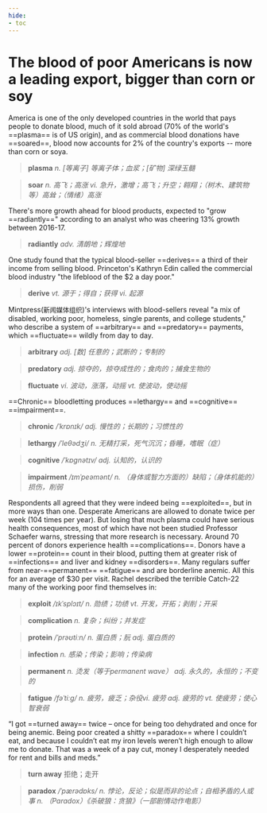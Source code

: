 ```yaml
---
hide:
- toc
---
```


# The blood of poor Americans is now a leading export, bigger than corn or soy

America is one of the only developed countries in the world that pays people to donate blood, much of it sold abroad (70% of the world's ==plasma== is of US origin), and as commercial blood donations have ==soared==, blood now accounts for 2% of the country's exports -- more than corn or soya.

> **plasma** *n. [等离子] 等离子体；血浆；[矿物] 深绿玉髓*

> **soar** *n. 高飞；高涨	vi. 急升，激增；高飞；升空；翱翔；（树木、建筑物等）高耸；（情绪）高涨*

There's more growth ahead for blood products, expected to "grow ==radiantly==" according to an analyst who was cheering 13% growth between 2016-17.

> **radiantly** *adv. 清朗地；辉煌地*

One study found that the typical blood-seller ==derives== a third of their income from selling blood. Princeton's Kathryn Edin called the commercial blood industry "the lifeblood of the $2 a day poor."

> **derive**  *vt. 源于；得自；获得	vi. 起源*

Mintpress(<font size="2">新闻媒体组织</font>)'s interviews with blood-sellers reveal "a mix of disabled, working poor, homeless, single parents, and college students," who describe a system of ==arbitrary== and ==predatory== payments, which ==fluctuate== wildly from day to day.

> **arbitrary** *adj. [数] 任意的；武断的；专制的*

> **predatory** *adj. 掠夺的，掠夺成性的；食肉的；捕食生物的*

> **fluctuate** *vi. 波动，涨落，动摇	vt. 使波动，使动摇*

==Chronic== bloodletting produces ==lethargy== and ==cognitive== ==impairment==.

> **chronic** */ˈkrɒnɪk/	adj. 慢性的；长期的；习惯性的*

> **lethargy** */ˈleθədʒi/	n. 无精打采，死气沉沉；昏睡，嗜眠（症）*

> **cognitive** _/ˈkɒɡnətɪv/_ *adj. 认知的，认识的*

> **impairment** */ɪmˈpeəmənt/	n. （身体或智力方面的）缺陷；（身体机能的）损伤，削弱*

Respondents all agreed that they were indeed being ==exploited==, but in more ways than one. Desperate Americans are allowed to donate twice per week (104 times per year). But losing that much plasma could have serious health consequences, most of which have not been studied Professor Schaefer warns, stressing that more research is necessary. Around 70 percent of donors experience health ==complications==. Donors have a lower ==protein== count in their blood, putting them at greater risk of ==infections== and liver and kidney ==disorders==. Many regulars suffer from near-==permanent== ==fatigue== and are borderline anemic. All this for an average of $30 per visit. Rachel described the terrible Catch-22 many of the working poor find themselves in:

> **exploit** */ɪkˈsplɔɪt/	n. 勋绩；功绩	vt. 开发，开拓；剥削；开采*

> **complication** *n. 复杂；纠纷；并发症*

> **protein** */ˈprəʊtiːn/	n. 蛋白质；朊	adj. 蛋白质的*

> **infection** *n. 感染；传染；影响；传染病*

> **permanent** *n. 烫发（等于permanent wave）	adj. 永久的，永恒的；不变的*

> **fatigue** */fəˈtiːɡ/	n. 疲劳，疲乏；杂役vi. 疲劳	adj. 疲劳的	vt. 使疲劳；使心智衰弱*

“I got ==turned away== twice – once for being too dehydrated and once for being anemic. Being poor created a shitty ==paradox== where I couldn’t eat, and because I couldn’t eat my iron levels weren’t high enough to allow me to donate. That was a week of a pay cut, money I desperately needed for rent and bills and meds.”

> **turn away** 拒绝；走开

> **paradox** */ˈpærədɒks/	n. 悖论，反论；似是而非的论点；自相矛盾的人或事	n. （Paradox）《杀破狼：贪狼》（一部剧情动作电影）*

